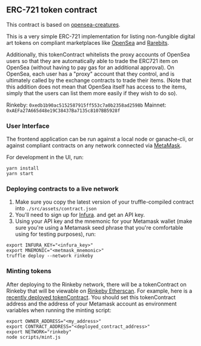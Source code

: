 ## ERC-721 token contract

This contract is based on [opensea-creatures](https://github.com/ProjectOpenSea/opensea-creatures).

This is a very simple ERC-721 implementation for listing non-fungible digital art tokens on
compliant marketplaces like [OpenSea](https://opensea.io) and [Rarebits](https://rarebits.io).

Additionally, this tokenContract whitelists the proxy accounts of OpenSea users so that they
are automatically able to trade the ERC721 item on OpenSea (without having to pay gas for an
additional approval). On OpenSea, each user has a "proxy" account that they control, and is
ultimately called by the exchange contracts to trade their items. (Note that this addition
does not mean that OpenSea itself has access to the items, simply that the users can list them
more easily if they wish to do so).

Rinkeby: `0xedb1b90ac5152587915ff553c7a0b2358ad2598b`
Mainnet: `0xAEFa27A665d48e19C38437Ba7135c8107BB5928f`

### User Interface

The frontend application can be run against a local node or ganache-cli, or against compliant
contracts on any network connected via [MetaMask](https://metamask.io/).

For development in the UI, run:
```
yarn install
yarn start
```

### Deploying contracts to a live network

1. Make sure you copy the latest version of your truffle-compiled contract into `./src/assets/contract.json`
1. You'll need to sign up for [Infura](https://infura.io). and get an API key.
1. Using your API key and the mnemonic for your Metamask wallet (make sure you're
using a Metamask seed phrase that you're comfortable using for testing purposes), run:
```
export INFURA_KEY="<infura_key>"
export MNEMONIC="<metmask_mnemonic>"
truffle deploy --network rinkeby
```

### Minting tokens

After deploying to the Rinkeby network, there will be a tokenContract on Rinkeby that will be viewable
on [Rinkeby Etherscan](https://rinkeby.etherscan.io). For example, here is a
[recently deployed tokenContract](https://rinkeby.etherscan.io/address/0xeba05c5521a3b81e23d15ae9b2d07524bc453561).
You should set this tokenContract address and the address of your Metamask account as environment variables
when running the minting script:

```
export OWNER_ADDRESS="<my_address>"
export CONTRACT_ADDRESS="<deployed_contract_address>"
export NETWORK="rinkeby"
node scripts/mint.js
```
